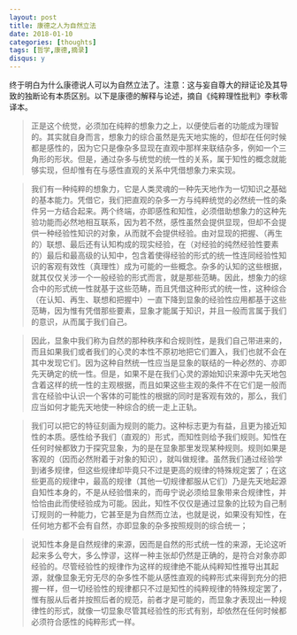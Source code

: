 ```yaml
---
layout: post
title: 康德之人为自然立法
date: 2018-01-10
categories: [thoughts]
tags: [哲学,康德,摘录]
disqus: y
---
```


终于明白为什么康德说人可以为自然立法了。注意：这与妄自尊大的辩证论及其导致的独断论有本质区别。以下是康德的解释与论述，摘自《纯粹理性批判》李秋零译本。

> 正是这个统觉，必须加在纯粹的想象力之上，以便使后者的功能成为理智的。其实就自身而言，想象力的综合虽然是先天地实施的，但却在任何时候都是感性的，因为它只是像杂多显现在直观中那样来联结杂多，例如一个三角形的形状。但是，通过杂多与统觉的统一性的关系，属于知性的概念就能够实现，但却惟有在与感性直观的关系中凭借想象力来实现。

> 我们有一种纯粹的想象力，它是人类灵魂的一种先天地作为一切知识之基础的基本能力。凭借它，我们把直观的杂多一方与纯粹统觉的必然统一性的条件另一方结合起来。两个终端，亦即感性和知性，必须借助想象力的这种先验功能而必然地相互联系，因为若不然，感性虽然会提供显现，但却不会提供一种经验性知识的对象，从而就不会提供经验。由对显现的把握、（再生的）联想、最后还有认知构成的现实经验，在（对经验的纯然经验性要素的）最后和最高级的认知中，包含着使得经验的形式的统一性连同经验性知识的客观有效性（真理性）成为可能的一些概念。杂多的认知的这些根据，就其仅仅关涉一个一般经验的形式而言，就是那些范畴。因此，想象力的综合中的形式统一性就基于这些范畴，而且凭借这种形式的统一性，这种综合（在认知、再生、联想和把握中）一直下降到显象的经验性应用都基于这些范畴，因为惟有凭借那些要素，显象才能属于知识，并且一般而言属于我们的意识，从而属于我们自己。

> 因此，显象中我们称为自然的那种秩序和合规则性，是我们自己带进来的，而且如果我们或者我们的心灵的本性不原初地把它们置入，我们也就不会在其中发现它们。因为这种自然统一性应当是显象的联结的一种必然的、亦即先天确定的统一性。但是，如果不是在我们心灵的源始知识来源中先天地包含着这样的统一性的主观根据，而且如果这些主观的条件不在它们是一般而言在经验中认识一个客体的可能性的根据的同时是客观有效的，那么，我们应当如何才能先天地使一种综合的统一走上正轨。

> 我们可以把它的特征刻画为规则的能力。这种标志更为有益，且更为接近知性的本质。感性给予我们（直观的）形式，而知性则给予我们规则。知性在任何时候都致力于探究显象，为的是在显象那里发现某种规则。规则如果是客观的（因而必然附着于对象的知识），就叫做规律。虽然我们通过经验学到诸多规律，但这些规律却毕竟只不过是更高的规律的特殊规定罢了；在这些更高的规律中，最高的规律（其他一切规律都服从它们）乃是先天地起源自知性本身的，不是从经验借来的，而毋宁说必须给显象带来合规律性，并恰恰由此而使经验成为可能。因此，知性不仅仅是通过显象的比较为自己制订规则的一种能力，它甚至是为自然而立法，也就是说，如果没有知性，在任何地方都不会有自然，亦即显象的杂多按照规则的综合统一；

> 说知性本身是自然规律的来源，因而是自然的形式统一性的来源，无论这听起来多么夸大，多么悖谬，这样一种主张却仍然是正确的，是符合对象亦即经验的。尽管经验性的规律作为这样的规律绝不能从纯粹知性推导出其起源，就像显象无穷无尽的杂多性不能从感性直观的纯粹形式来得到充分的把握一样，但一切经验性的规律都只不过是知性的纯粹规律的特殊规定罢了，惟有服从后者并按照后者的规范，前者才是可能的，而显象才表现出一种规律性的形式，就像一切显象尽管其经验性的形式有别，却依然在任何时候都必须符合感性的纯粹形式一样。
